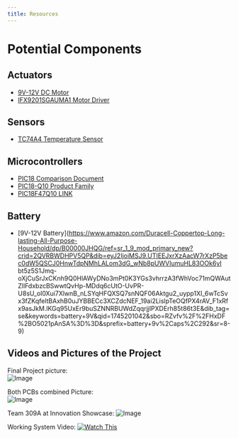 ```yaml
---
title: Resources
---
```


# Potential Components

## Actuators


- [9V-12V DC Motor](https://www.amazon.com/Topoox-1730RPM-Electric-Turbine-Generator/dp/B07Q44YYKG/ref=sr_1_28?crid=3LY3Z36KHNQ8R&dib=eyJ2IjoiMSJ9.JsoJZc2DggitzGoVSvLgmfqieBpwlVwZwNm01IYumnPupLiiZvalzCBQ_5SDl1fHSnW9_cj5joY5_FyuF9CjwaPPu3JcefFxTc0ONS0VWMTC5U_NIf1iyChs7juM058VVME8eDK5_9qiUcNQbCvhfsvc4JT6cXy8FWsoINXldBIMVp6k76WLHZyw0116FLZ6UtR-LgiJL09JPZpD0AI9QF4QvVUZhsHLD9oxFi_66epXhXNXHZ4W-6WGLWFm-dVczw6GD9YQTQFafq2ddk3ie4F9JqrDQJeUYsX82ui25YI.DAT9Hs5Mbg_2IUmoirz7Dy07ddSjz_NVNt4l8TuVOj0&dib_tag=se&keywords=motor+dc&qid=1745200795&sprefix=motor%2Caps%2C329&sr=8-28)
- [IFX9201SGAUMA1 Motor Driver](https://www.mouser.com/ProductDetail/Infineon-Technologies/IFX9201SGAUMA1?qs=CVaTMblcXggE9XQ1VnAvKA%3D%3D&countryCode=US&currencyCode=USD)

## Sensors

- [TC74A4 Temperature Sensor](https://www.mouser.com/ProductDetail/Microchip-Technology/TC74A4-3.3VCTTR?qs=RnzODY3cU8tPGH6ABAhZ0Q%3D%3D&countryCode=US&currencyCode=USD)

## Microcontrollers

- [PIC18 Comparison Document](https://ww1.microchip.com/downloads/en/DeviceDoc/30327b.pdf)
- [PIC18-Q10 Product Family](https://www.microchip.com/en-us/products/microcontrollers-and-microprocessors/8-bit-mcus/pic-mcus/pic18f-q10)
- [PIC18F47Q10 LINK](https://www.microchip.com/en-us/products/microcontrollers-and-microprocessors/8-bit-mcus/pic-mcus/pic18f-q10)

## Battery

- [9V-12V Battery](https://www.amazon.com/Duracell-Coppertop-Long-lasting-All-Purpose-Household/dp/B00000JHQG/ref=sr_1_9_mod_primary_new?crid=2QVRBWDHPV5QP&dib=eyJ2IjoiMSJ9.UTIEEJxrXzAacW7rXzP5bec0dW5QSCJ0HnwTdpNMhLALom3dG_wNb8pUWVIumuHL83OOk6yI
bt5z5S1Jmq-oXjCuSrJxCKnh9Q0HlAWyDNo3mPt0K3YGs3vhrrzA3fWhVoc71mQWAutZllFdxbzcBSwwtQvHp-MDdq6cUtO-UvPR-U8sU_ol0Xui7XlwnB_nLSYqHFQXSQ7snNQF06Aktgu2_uypp1XI_6wTcSvx3fZKqfeltBAxhB0uJYBBECc3XCZdcNEF_19ai2LislpTeOQfPX4rAV_F1xRfx9asJkM.lKGq95UxEr9buSZNNRBUWdZqqrjjlPXDErh85t86t3E&dib_tag=se&keywords=battery+9V&qid=1745201042&sbo=RZvfv%2F%2FHxDF%2BO5021pAnSA%3D%3D&sprefix=battery+9v%2Caps%2C292&sr=8-9)


## Videos and Pictures of the Project

Final Project picture:  
![Image](https://github.com/user-attachments/assets/d557398a-4ba1-49b4-b562-02070472b781)   

Both PCBs combined Picture:  
![Image](https://github.com/user-attachments/assets/8fa2d518-7e46-4f50-95ea-8ea13e5b3650)

Team 309A at Innovation Showcase:
![Image](https://github.com/user-attachments/assets/eb30f8a9-5f2a-4011-820d-8725074b773e)

Working System Video:
[![Watch This](https://www.youtube.com/shorts/XV8SjJ4b8kg/hqdefault.jpg)](https://www.youtube.com/shorts/XV8SjJ4b8kg)

